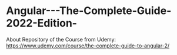 # Angular---The-Complete-Guide-2022-Edition-
About Repository of the Course from Udemy: https://www.udemy.com/course/the-complete-guide-to-angular-2/
